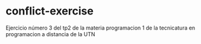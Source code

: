 # conflict-exercise
Ejercicio número 3 del tp2 de la materia programacion 1 de la tecnicatura en programacion a distancia de la UTN
